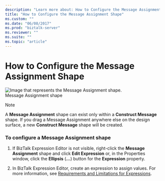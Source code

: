 ```yaml
---
description: "Learn more about: How to Configure the Message Assignment Shape"
title: "How to Configure the Message Assignment Shape"
ms.custom: ""
ms.date: "06/08/2017"
ms.prod: "biztalk-server"
ms.reviewer: ""
ms.suite: ""
ms.topic: "article"
---
```

# How to Configure the Message Assignment Shape
![Image that represents the Message Assignment shape.](../core/media/ebiz-orch-assign.gif "ebiz_orch_assign")  
Message Assignment shape  
  
> [!NOTE]
>  A **Message Assignment** shape can exist only within a **Construct Message** shape. If you drag a Message Assignment anywhere else on the design surface, a new **Construct Message** shape will be created.  
  
### To configure a Message Assignment shape  
  
1.  If BizTalk Expression Editor is not visible, right-click the **Message Assignment** shape and click **Edit Expression** or, in the Properties window, click the **Ellipsis** (**...**) button for the **Expression** property.  
  
2.  In BizTalk Expression Editor, create an expression to assign values. For more information, see [Requirements and Limitations for Expressions](../core/requirements-and-limitations-for-expressions.md).
